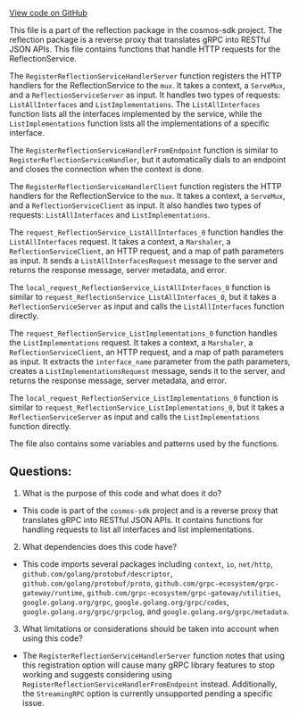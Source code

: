 [View code on GitHub](https://github.com/cosmos/cosmos-sdk/blob/main/client/grpc/reflection/reflection.pb.gw.go)

This file is a part of the reflection package in the cosmos-sdk project. The reflection package is a reverse proxy that translates gRPC into RESTful JSON APIs. This file contains functions that handle HTTP requests for the ReflectionService. 

The `RegisterReflectionServiceHandlerServer` function registers the HTTP handlers for the ReflectionService to the `mux`. It takes a context, a `ServeMux`, and a `ReflectionServiceServer` as input. It handles two types of requests: `ListAllInterfaces` and `ListImplementations`. The `ListAllInterfaces` function lists all the interfaces implemented by the service, while the `ListImplementations` function lists all the implementations of a specific interface. 

The `RegisterReflectionServiceHandlerFromEndpoint` function is similar to `RegisterReflectionServiceHandler`, but it automatically dials to an endpoint and closes the connection when the context is done. 

The `RegisterReflectionServiceHandlerClient` function registers the HTTP handlers for the ReflectionService to the `mux`. It takes a context, a `ServeMux`, and a `ReflectionServiceClient` as input. It also handles two types of requests: `ListAllInterfaces` and `ListImplementations`. 

The `request_ReflectionService_ListAllInterfaces_0` function handles the `ListAllInterfaces` request. It takes a context, a `Marshaler`, a `ReflectionServiceClient`, an HTTP request, and a map of path parameters as input. It sends a `ListAllInterfacesRequest` message to the server and returns the response message, server metadata, and error. 

The `local_request_ReflectionService_ListAllInterfaces_0` function is similar to `request_ReflectionService_ListAllInterfaces_0`, but it takes a `ReflectionServiceServer` as input and calls the `ListAllInterfaces` function directly. 

The `request_ReflectionService_ListImplementations_0` function handles the `ListImplementations` request. It takes a context, a `Marshaler`, a `ReflectionServiceClient`, an HTTP request, and a map of path parameters as input. It extracts the `interface_name` parameter from the path parameters, creates a `ListImplementationsRequest` message, sends it to the server, and returns the response message, server metadata, and error. 

The `local_request_ReflectionService_ListImplementations_0` function is similar to `request_ReflectionService_ListImplementations_0`, but it takes a `ReflectionServiceServer` as input and calls the `ListImplementations` function directly. 

The file also contains some variables and patterns used by the functions.
## Questions: 
 1. What is the purpose of this code and what does it do?
- This code is part of the `cosmos-sdk` project and is a reverse proxy that translates gRPC into RESTful JSON APIs. It contains functions for handling requests to list all interfaces and list implementations.

2. What dependencies does this code have?
- This code imports several packages including `context`, `io`, `net/http`, `github.com/golang/protobuf/descriptor`, `github.com/golang/protobuf/proto`, `github.com/grpc-ecosystem/grpc-gateway/runtime`, `github.com/grpc-ecosystem/grpc-gateway/utilities`, `google.golang.org/grpc`, `google.golang.org/grpc/codes`, `google.golang.org/grpc/grpclog`, and `google.golang.org/grpc/metadata`.

3. What limitations or considerations should be taken into account when using this code?
- The `RegisterReflectionServiceHandlerServer` function notes that using this registration option will cause many gRPC library features to stop working and suggests considering using `RegisterReflectionServiceHandlerFromEndpoint` instead. Additionally, the `StreamingRPC` option is currently unsupported pending a specific issue.